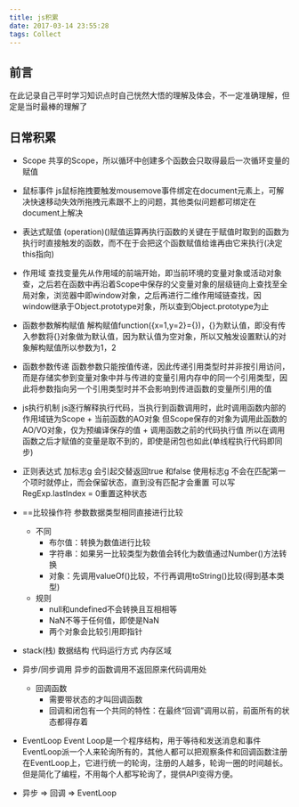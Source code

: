 ```yaml
---
title: js积累
date: 2017-03-14 23:55:28
tags: Collect
---
```


## 前言
在此记录自己平时学习知识点时自己恍然大悟的理解及体会，不一定准确理解，但定是当时最棒的理解了

## 日常积累
- Scope
    共享的Scope，所以循环中创建多个函数会只取得最后一次循环变量的赋值

- 鼠标事件
    js鼠标拖拽要触发mousemove事件绑定在document元素上，可解决快速移动失效所拖拽元素跟不上的问题，其他类似问题都可绑定在document上解决

- 表达式赋值
    (operation)()赋值运算再执行函数的关键在于赋值时取到的函数为执行时直接触发的函数，而不在于会把这个函数赋值给谁再由它来执行(决定this指向)

- 作用域
    查找变量先从作用域的前端开始，即当前环境的变量对象或活动对象查，之后若在函数中再沿着Scope中保存的父变量对象的层级链向上查找至全局对象，浏览器中即window对象，之后再进行二维作用域链查找，因window继承于Object.prototype对象，所以查到Object.prototype为止

- 函数参数解构赋值
    解构赋值function({x=1,y=2}={})，{}为默认值，即没有传入参数将{}对象做为默认值，因为默认值为空对象，所以又触发设置默认的对象解构赋值所以参数为1，2

- 函数参数传递 
    函数参数只能按值传递，因此传递引用类型时并非按引用访问，而是存储实参到变量对象中并与传进的变量引用内存中的同一个引用类型，因此将参数指向另一个引用类型时并不会影响到传进函数的变量所引用的值

- js执行机制 
    js逐行解释执行代码，当执行到函数调用时，此时调用函数内部的作用域链为Scope + 当前函数的AO对象
    但Scope保存的对象为调用此函数的AO/VO对象，仅为预编译保存的值 + 调用函数之前的代码执行值
    所以在调用函数之后才赋值的变量是取不到的，即使是闭包也如此(单线程执行代码即同步)

- 正则表达式 
    加标志g 会引起交替返回true 和false
    使用标志g 不会在匹配第一个项时就停止，而会保留状态，直到没有匹配才会重置
    可以写RegExp.lastIndex = 0重置这种状态

- ==比较操作符 
    参数数据类型相同直接进行比较
    + 不同 
        * 布尔值：转换为数值进行比较
        * 字符串：如果另一比较类型为数值会转化为数值通过Number()方法转换
        * 对象：先调用valueOf()比较，不行再调用toString()比较(得到基本类型)
    + 规则 
        * null和undefined不会转换且互相相等
        * NaN不等于任何值，即使是NaN
        * 两个对象会比较引用即指针

- stack(栈) 
    数据结构
    代码运行方式
    内存区域

- 异步/同步调用 
    异步的函数调用不返回原来代码调用处
    + 回调函数 
        * 需要带状态的才叫回调函数
        * 回调和闭包有一个共同的特性：在最终“回调”调用以前，前面所有的状态都得存着

- EventLoop 
    Event Loop是一个程序结构，用于等待和发送消息和事件
    EventLoop派一个人来轮询所有的，其他人都可以把观察条件和回调函数注册在EventLoop上，它进行统一的轮询，注册的人越多，轮询一圈的时间越长。但是简化了编程，不用每个人都写轮询了，提供API变得方便。

- 异步 => 回调 => EventLoop

